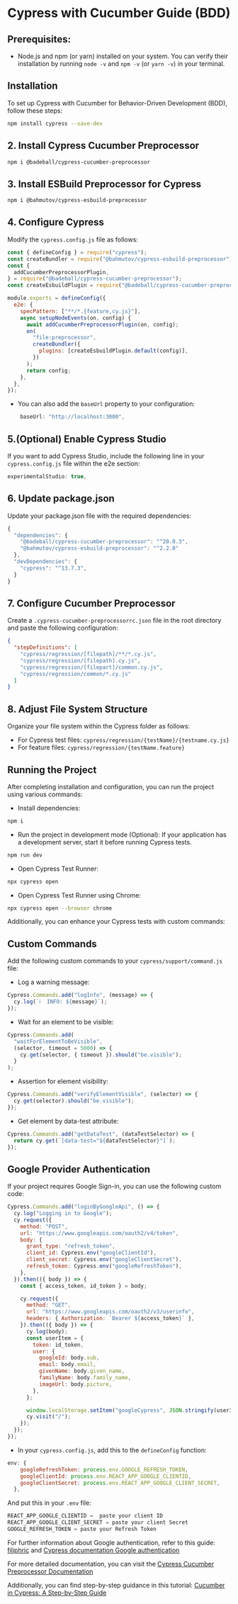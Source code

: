 # Cypress with Cucumber Guide (BDD)

## Prerequisites:

- Node.js and npm (or yarn) installed on your system. You can verify their installation by running `node -v` and `npm -v` (or `yarn -v`) in your terminal.

## Installation

To set up Cypress with Cucumber for Behavior-Driven Development (BDD), follow these steps:

```bash
npm install cypress --save-dev
```

## 2. Install Cypress Cucumber Preprocessor

```bash
npm i @badeball/cypress-cucumber-preprocessor
```

## 3. Install ESBuild Preprocessor for Cypress

```bash
npm i @bahmutov/cypress-esbuild-preprocessor
```

## 4. Configure Cypress

Modify the `cypress.config.js` file as follows:

```javascript
const { defineConfig } = require("cypress");
const createBundler = require("@bahmutov/cypress-esbuild-preprocessor");
const {
  addCucumberPreprocessorPlugin,
} = require("@badeball/cypress-cucumber-preprocessor");
const createEsbuildPlugin = require("@badeball/cypress-cucumber-preprocessor/esbuild");

module.exports = defineConfig({
  e2e: {
    specPattern: ["**/*.{feature,cy.js}"],
    async setupNodeEvents(on, config) {
      await addCucumberPreprocessorPlugin(on, config);
      on(
        "file:preprocessor",
        createBundler({
          plugins: [createEsbuildPlugin.default(config)],
        })
      );
      return config;
    },
  },
});
```

- You can also add the `baseUrl` property to your configuration:

```Javascript
    baseUrl: "http://localhost:3000",
```

## 5.(Optional) Enable Cypress Studio

If you want to add Cypress Studio, include the following line in your `cypress.config.js` file within the e2e section:

```javascript
experimentalStudio: true,
```

## 6. Update package.json

Update your package.json file with the required dependencies:

```javascript
{
  "dependencies": {
    "@badeball/cypress-cucumber-preprocessor": "^20.0.3",
    "@bahmutov/cypress-esbuild-preprocessor": "^2.2.0"
  },
  "devDependencies": {
    "cypress": "^13.7.3",
  }
}
```

## 7. Configure Cucumber Preprocessor

Create a `.cypress-cucumber-preprocessorrc.json` file in the root directory and paste the following configuration:

```json
{
  "stepDefinitions": [
    "cypress/regression/[filepath]/**/*.cy.js",
    "cypress/regression/[filepath].cy.js",
    "cypress/regression/[filepart]/common.cy.js",
    "cypress/regression/common/*.cy.js"
  ]
}
```

## 8. Adjust File System Structure

Organize your file system within the Cypress folder as follows:

- For Cypress test files: `cypress/regression/{testName}/{testname.cy.js}`
- For feature files: `cypress/regression/{testName.feature}`

## Running the Project

After completing installation and configuration, you can run the project using various commands:

- Install dependencies:

```bash
npm i
```

- Run the project in development mode (Optional):
  If your application has a development server, start it before running Cypress tests.

```bash
npm run dev
```

- Open Cypress Test Runner:

```bash
npx cypress open
```

- Open Cypress Test Runner using Chrome:

```bash
npx cypress open --browser chrome
```

Additionally, you can enhance your Cypress tests with custom commands:

## Custom Commands

Add the following custom commands to your `cypress/support/command.js` file:

- Log a warning message:

```Javascript
Cypress.Commands.add("logInfo", (message) => {
  cy.log(`ℹ️  INFO: ${message}`);
});
```

- Wait for an element to be visible:

```Javascript
Cypress.Commands.add(
  "waitForElementToBeVisible",
  (selector, timeout = 5000) => {
    cy.get(selector, { timeout }).should("be.visible");
  }
);
```

- Assertion for element visibility:

```Javascript
Cypress.Commands.add("verifyElementVisible", (selector) => {
  cy.get(selector).should("be.visible");
});
```

- Get element by data-test attribute:

```Javascript
Cypress.Commands.add("getDataTest", (dataTestSelector) => {
  return cy.get(`[data-test="${dataTestSelector}"]`);
});
```

## Google Provider Authentication

If your project requires Google Sign-in, you can use the following custom code:

```Javascript
Cypress.Commands.add("loginByGoogleApi", () => {
  cy.log("Logging in to Google");
  cy.request({
    method: "POST",
    url: "https://www.googleapis.com/oauth2/v4/token",
    body: {
      grant_type: "refresh_token",
      client_id: Cypress.env("googleClientId"),
      client_secret: Cypress.env("googleClientSecret"),
      refresh_token: Cypress.env("googleRefreshToken"),
    },
  }).then(({ body }) => {
    const { access_token, id_token } = body;

    cy.request({
      method: "GET",
      url: "https://www.googleapis.com/oauth2/v3/userinfo",
      headers: { Authorization: `Bearer ${access_token}` },
    }).then(({ body }) => {
      cy.log(body);
      const userItem = {
        token: id_token,
        user: {
          googleId: body.sub,
          email: body.email,
          givenName: body.given_name,
          familyName: body.family_name,
          imageUrl: body.picture,
        },
      };

      window.localStorage.setItem("googleCypress", JSON.stringify(userItem));
      cy.visit("/");
    });
  });
});
```

- In your `cypress.config.js`, add this to the `defineConfig` function:

```Javascript
env: {
    googleRefreshToken: process.env.GOOGLE_REFRESH_TOKEN,
    googleClientId: process.env.REACT_APP_GOOGLE_CLIENTID,
    googleClientSecret: process.env.REACT_APP_GOOGLE_CLIENT_SECRET,
  },
```

And put this in your `.env` file:

```Javascript
REACT_APP_GOOGLE_CLIENTID =  paste your client ID
REACT_APP_GOOGLE_CLIENT_SECRET = paste your client Secret
GOOGLE_REFRESH_TOKEN = paste your Refresh Token
```

For further information about Google authentication, refer to this guide: [filiphric](https://filiphric.com/google-sign-in-with-cypress) and [Cypress documentation Google authentication](https://docs.cypress.io/guides/end-to-end-testing/google-authentication#__docusaurus_skipToContent_fallback)

For more detailed documentation, you can visit the [Cypress Cucumber Preprocessor Documentation](https://www.npmjs.com/package/@badeball/cypress-cucumber-preprocessor?activeTab=readme)

Additionally, you can find step-by-step guidance in this tutorial: [Cucumber in Cypress: A Step-by-Step Guide](https://filiphric.com/cucumber-in-cypress-a-step-by-step-guide)

